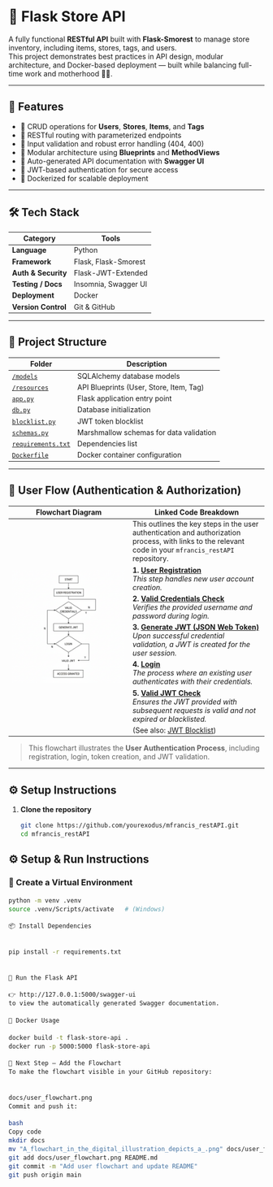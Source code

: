# 🏪 Flask Store API

A fully functional **RESTful API** built with **Flask-Smorest** to manage store inventory, including items, stores, tags, and users.  
This project demonstrates best practices in API design, modular architecture, and Docker-based deployment — built while balancing full-time work and motherhood 💪🏽.

---

## 🚀 Features

- 🔹 CRUD operations for **Users**, **Stores**, **Items**, and **Tags**  
- 🔹 RESTful routing with parameterized endpoints  
- 🔹 Input validation and robust error handling (404, 400)  
- 🔹 Modular architecture using **Blueprints** and **MethodViews**  
- 🔹 Auto-generated API documentation with **Swagger UI**  
- 🔹 JWT-based authentication for secure access  
- 🔹 Dockerized for scalable deployment  

---

## 🛠️ Tech Stack

| Category | Tools |
|-----------|--------|
| **Language** | Python |
| **Framework** | Flask, Flask-Smorest |
| **Auth & Security** | Flask-JWT-Extended |
| **Testing / Docs** | Insomnia, Swagger UI |
| **Deployment** | Docker |
| **Version Control** | Git & GitHub |

---

## 🧩 Project Structure

| Folder | Description |
|---------|-------------|
| [`/models`](https://github.com/yourexodus/mfrancis_restAPI/tree/main/models) | SQLAlchemy database models |
| [`/resources`](https://github.com/yourexodus/mfrancis_restAPI/tree/main/resources) | API Blueprints (User, Store, Item, Tag) |
| [`app.py`](https://github.com/yourexodus/mfrancis_restAPI/blob/main/app.py) | Flask application entry point |
| [`db.py`](https://github.com/yourexodus/mfrancis_restAPI/blob/main/db.py) | Database initialization |
| [`blocklist.py`](https://github.com/yourexodus/mfrancis_restAPI/blob/main/blocklist.py) | JWT token blocklist |
| [`schemas.py`](https://github.com/yourexodus/mfrancis_restAPI/blob/main/schemas.py) | Marshmallow schemas for data validation |
| [`requirements.txt`](https://github.com/yourexodus/mfrancis_restAPI/blob/main/requirements.txt) | Dependencies list |
| [`Dockerfile`](https://github.com/yourexodus/mfrancis_restAPI/blob/main/Dockerfile) | Docker container configuration |

---

## 🧠 User Flow (Authentication & Authorization)

<table>
<thead>
<tr>
<th>Flowchart Diagram</th>
<th>Linked Code Breakdown</th>
</tr>
</thead>
<tbody>
<tr>
<td rowspan="7">
<img src="https://github.com/yourexodus/MarlainnaTheAnalyst/blob/main/RestApi/images/UserFlowchart.png" alt="User Authentication Flowchart" width="100%"/>
</td>
<td>
This outlines the key steps in the user authentication and authorization process, with links to the relevant code in your <code>mfrancis_restAPI</code> repository.
</td>
</tr>
<tr>
<td>
<strong>1. <a href="https://github.com/yourexodus/mfrancis_restAPI/blob/main/resources/user.py">User Registration</a></strong><br>
<em>This step handles new user account creation.</em>
</td>
</tr>
<tr>
<td>
<strong>2. <a href="https://github.com/yourexodus/mfrancis_restAPI/blob/main/resources/user.py#L36">Valid Credentials Check</a></strong><br>
<em>Verifies the provided username and password during login.</em>
</td>
</tr>
<tr>
<td>
<strong>3. <a href="https://github.com/yourexodus/mfrancis_restAPI/blob/main/resources/user.py#L42">Generate JWT (JSON Web Token)</a></strong><br>
<em>Upon successful credential validation, a JWT is created for the user session.</em>
</td>
</tr>
<tr>
<td>
<strong>4. <a href="https://github.com/yourexodus/mfrancis_restAPI/blob/main/resources/user.py#L35">Login</a></strong><br>
<em>The process where an existing user authenticates with their credentials.</em>
</td>
</tr>
<tr>
<td>
<strong>5. <a href="https://github.com/yourexodus/mfrancis_restAPI/blob/main/app.py#L41">Valid JWT Check</a></strong><br>
<em>Ensures the JWT provided with subsequent requests is valid and not expired or blacklisted.</em>
</td>
</tr>
<tr>
<td>
(See also: <a href="https://github.com/yourexodus/mfrancis_restAPI/blob/main/blocklist.py">JWT Blocklist</a>)
</td>
</tr>
</tbody>
</table>

> This flowchart illustrates the **User Authentication Process**, including registration, login, token creation, and JWT validation.

---

## ⚙️ Setup Instructions

1. **Clone the repository**
   ```bash
   git clone https://github.com/yourexodus/mfrancis_restAPI.git
   cd mfrancis_restAPI

   
## ⚙️ Setup & Run Instructions

### 🧩 Create a Virtual Environment

```bash
python -m venv .venv
source .venv/Scripts/activate   # (Windows)
 
📦 Install Dependencies
 
 
pip install -r requirements.txt


🚀 Run the Flask API
 
👉 http://127.0.0.1:5000/swagger-ui
to view the automatically generated Swagger documentation.

🧱 Docker Usage
 
docker build -t flask-store-api .
docker run -p 5000:5000 flask-store-api
  
📌 Next Step — Add the Flowchart
To make the flowchart visible in your GitHub repository:

 
docs/user_flowchart.png
Commit and push it:

bash
Copy code
mkdir docs
mv "A_flowchart_in_the_digital_illustration_depicts_a_.png" docs/user_flowchart.png
git add docs/user_flowchart.png README.md
git commit -m "Add user flowchart and update README"
git push origin main



